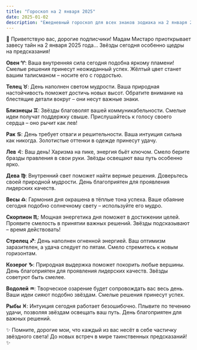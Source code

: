 ```yaml
---
title: "Гороскоп на 2 января 2025"
date: 2025-01-02
description: "Ежедневный гороскоп для всех знаков зодиака на 2 января 2025 года от Мадам Мистаро"
---
```


🌟 Приветствую вас, дорогие подписчики! Мадам Мистаро приоткрывает завесу тайн на 2 января 2025 года... Звёзды сегодня особенно щедры на предсказания! 

<b>Овен ♈️</b>: Ваша внутренняя сила сегодня подобна яркому пламени! Смелые решения принесут неожиданный успех. Жёлтый цвет станет вашим талисманом – носите его с гордостью.

<b>Телец ♉️</b>: День наполнен светом мудрости. Ваша природная настойчивость поможет достичь новых высот. Обратите внимание на блестящие детали вокруг – они несут важные знаки.

<b>Близнецы ♊️</b>: Звёзды благоволят вашей коммуникабельности. Смелые идеи получат поддержку свыше. Прислушайтесь к голосу своего сердца – оно рычит как лев!

<b>Рак ♋️</b>: День требует отваги и решительности. Ваша интуиция сильна как никогда. Золотистые оттенки в одежде принесут удачу.

<b>Лев ♌️</b>: Ваш день! Харизма на пике, энергия бьёт ключом. Смело берите бразды правления в свои руки. Звёзды освещают ваш путь особенно ярко.

<b>Дева ♍️</b>: Внутренний свет поможет найти верные решения. Доверьтесь своей природной мудрости. День благоприятен для проявления лидерских качеств.

<b>Весы ♎️</b>: Гармония дня окрашена в тёплые тона успеха. Ваше обаяние сегодня подобно солнечному свету – используйте его мудро.

<b>Скорпион ♏️</b>: Мощная энергетика дня поможет в достижении целей. Проявите смелость в принятии важных решений. Звёзды подсказывают – время действовать!

<b>Стрелец ♐️</b>: День наполнен огненной энергией. Ваш оптимизм заразителен, а удача следует по пятам. Смело стремитесь к новым горизонтам.

<b>Козерог ♑️</b>: Природная выдержка поможет покорить любые вершины. День благоприятен для проявления лидерских качеств. Звёзды советуют быть смелее.

<b>Водолей ♒️</b>: Творческое озарение будет сопровождать вас весь день. Ваши идеи сияют подобно звёздам. Смелые решения принесут успех.

<b>Рыбы ♓️</b>: Интуиция сегодня работает безошибочно. Плывите по течению удачи, позволяя звёздам освещать ваш путь. День благоприятен для важных решений.

✨ Помните, дорогие мои, что каждый из вас несёт в себе частичку звёздного света! До новых встреч в мире таинственных предсказаний! ✨